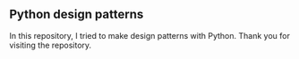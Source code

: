## Python design patterns

In this repository, I tried to make design patterns with Python. Thank you for visiting the repository.